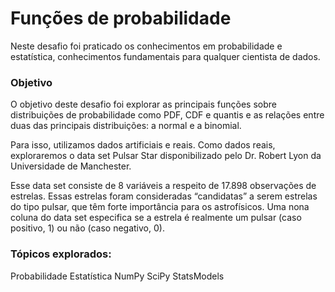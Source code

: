 # Funções de probabilidade

Neste desafio foi praticado os conhecimentos em probabilidade e estatística, conhecimentos fundamentais para qualquer cientista de dados.

### Objetivo

O objetivo deste desafio foi explorar as principais funções sobre distribuições de probabilidade como PDF, CDF e quantis e as relações entre duas das principais distribuições: a normal e a binomial.

Para isso, utilizamos dados artificiais e reais. Como dados reais, exploraremos o data set Pulsar Star disponibilizado pelo Dr. Robert Lyon da Universidade de Manchester.

Esse data set consiste de 8 variáveis a respeito de 17.898 observações de estrelas. Essas estrelas foram consideradas “candidatas” a serem estrelas do tipo pulsar, que têm forte importância para os astrofísicos. Uma nona coluna do data set especifica se a estrela é realmente um pulsar (caso positivo, 1) ou não (caso negativo, 0).

### Tópicos explorados:

 Probabilidade
 Estatística
 NumPy
 SciPy
 StatsModels
